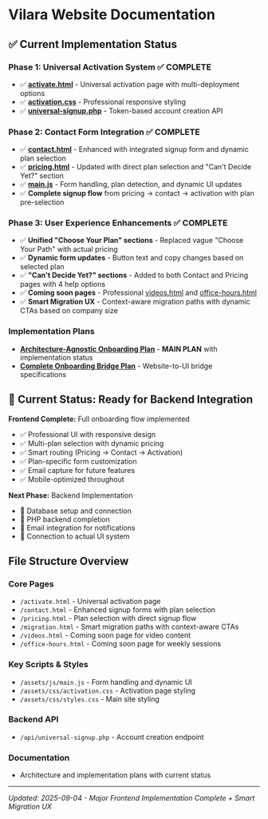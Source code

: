 # Vilara Website Documentation

## ✅ Current Implementation Status

### **Phase 1: Universal Activation System** ✅ COMPLETE
- ✅ **[activate.html](../activate.html)** - Universal activation page with multi-deployment options
- ✅ **[activation.css](../assets/css/activation.css)** - Professional responsive styling
- ✅ **[universal-signup.php](../api/universal-signup.php)** - Token-based account creation API

### **Phase 2: Contact Form Integration** ✅ COMPLETE
- ✅ **[contact.html](../contact.html)** - Enhanced with integrated signup form and dynamic plan selection
- ✅ **[pricing.html](../pricing.html)** - Updated with direct plan selection and "Can't Decide Yet?" section
- ✅ **[main.js](../assets/js/main.js)** - Form handling, plan detection, and dynamic UI updates
- ✅ **Complete signup flow** from pricing → contact → activation with plan pre-selection

### **Phase 3: User Experience Enhancements** ✅ COMPLETE
- ✅ **Unified "Choose Your Plan" sections** - Replaced vague "Choose Your Path" with actual pricing
- ✅ **Dynamic form updates** - Button text and copy changes based on selected plan
- ✅ **"Can't Decide Yet?" sections** - Added to both Contact and Pricing pages with 4 help options
- ✅ **Coming soon pages** - Professional [videos.html](../videos.html) and [office-hours.html](../office-hours.html)
- ✅ **Smart Migration UX** - Context-aware migration paths with dynamic CTAs based on company size

### **Implementation Plans**
- **[Architecture-Agnostic Onboarding Plan](architecture-agnostic-onboarding-plan.md)** - **MAIN PLAN** with implementation status
- **[Complete Onboarding Bridge Plan](complete-onboarding-bridge-plan.md)** - Website-to-UI bridge specifications

## 🚀 Current Status: Ready for Backend Integration

**Frontend Complete:** Full onboarding flow implemented
- ✅ Professional UI with responsive design
- ✅ Multi-plan selection with dynamic pricing
- ✅ Smart routing (Pricing → Contact → Activation)
- ✅ Plan-specific form customization
- ✅ Email capture for future features
- ✅ Mobile-optimized throughout

**Next Phase:** Backend Implementation
- 🔄 Database setup and connection
- 🔄 PHP backend completion
- 🔄 Email integration for notifications
- 🔄 Connection to actual UI system

## File Structure Overview

### **Core Pages**
- `/activate.html` - Universal activation page
- `/contact.html` - Enhanced signup forms with plan selection
- `/pricing.html` - Plan selection with direct signup flow
- `/migration.html` - Smart migration paths with context-aware CTAs
- `/videos.html` - Coming soon page for video content
- `/office-hours.html` - Coming soon page for weekly sessions

### **Key Scripts & Styles**
- `/assets/js/main.js` - Form handling and dynamic UI
- `/assets/css/activation.css` - Activation page styling
- `/assets/css/styles.css` - Main site styling

### **Backend API**
- `/api/universal-signup.php` - Account creation endpoint

### **Documentation**
- Architecture and implementation plans with current status

---
*Updated: 2025-09-04 - Major Frontend Implementation Complete + Smart Migration UX*
